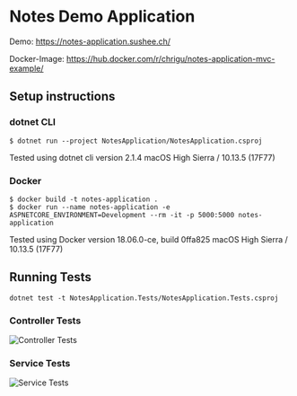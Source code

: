 # Notes Demo Application

Demo: https://notes-application.sushee.ch/

Docker-Image: https://hub.docker.com/r/chrigu/notes-application-mvc-example/

## Setup instructions

### dotnet CLI

```
$ dotnet run --project NotesApplication/NotesApplication.csproj
```

Tested using dotnet cli version 2.1.4
macOS High Sierra / 10.13.5 (17F77)

### Docker

```
$ docker build -t notes-application .
$ docker run --name notes-application -e ASPNETCORE_ENVIRONMENT=Development --rm -it -p 5000:5000 notes-application
```

Tested using Docker version 18.06.0-ce, build 0ffa825
macOS High Sierra / 10.13.5 (17F77)


## Running Tests

```
dotnet test -t NotesApplication.Tests/NotesApplication.Tests.csproj
```

### Controller Tests
![Controller Tests](https://raw.githubusercontent.com/chrigu-ebert/notes-application-mvc-example/master/controller-tests.png)

### Service Tests
![Service Tests](https://raw.githubusercontent.com/chrigu-ebert/notes-application-mvc-example/master/service-tests.png)
